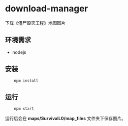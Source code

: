 # download-manager

下载《僵尸毁灭工程》地图图片

## 环境需求

- nodejs

## 安装

```
    npm install
```

## 运行

```
    npm start
```

运行后会在 **maps/SurvivalL0/map_files** 文件夹下保存图片。
